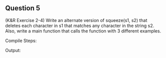 ## Question 5

(K&R Exercise 2-4) Write an alternate version of squeeze(s1, s2) that deletes each character in s1 that matches any character in the string s2. Also, write a main function that calls the function with 3 different examples.

Compile Steps:

Output:
